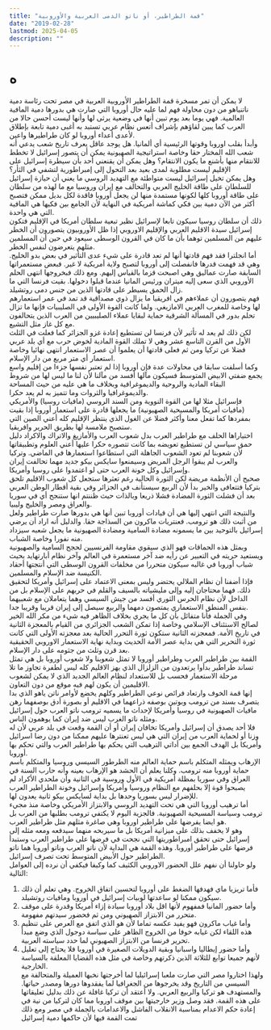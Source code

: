 ```yaml
---
title: "قمة الطراطير، أو ناتو الدمى العربية والأوروبية"
date: "2019-02-28"
lastmod: 2025-04-05
description: ""
---
```

# **ه**

لا يمكن أن تمر مسخرة قمة الطراطير الأوروبية العربية في مصر تحت رئاسة دمية ناتنياهو من دون محاولة فهم لما عليه حال أوروبا التي صارت هي بدورها دمية المافية العالمية. فهي يوما بعد يوم تبين أنها في وضعية يرثى لها وأنها ليست أحسن حالا من العرب كما يبين لقاؤهم بإشراف أتعس نظام عربي تستبد به أغبى دمية تابعة بإطلاق لأعدى أعداء أوروبا لو كان طراطيرها واعين.  
وأبدأ بقلب اوروبا وقوتها الرئيسية أي ألمانيا. هل يوجد عاقل يعرف تاريخ شعب يدعي أنه شعب الله المختار حقا وخاصة استراتيجية الصهيونية يمكن أن يتصور إسرائيل لا تخطط للانتقام منها بأشنع ما يكون الانتقام؟ وهل يمكن أن يقنعني أحد بأن سيطرة إسرائيل على الإقليم ليست مطلوبة لمدى بعيد بعد التحول إلى إمبراطورية لتشفي في الثأر؟  
وهل يمكن تخيل إسرائيل ليست متواطئة مع التهديد الروسي ما يعني أن حيازة إسرائيل للسلطان على طاقة الخليج العربي والتحالف مع إيران وروسيا مع ما لهذه من سلطان على طاقة أوروبا كلها لكونها مستمدة منها لن يجعل أوروبا فاقدة لكل بديل ممكن فتصبح أكثر من الآن دمية بين فكي كماشة أمريكية في النهاية لأن الجامع بين فكيها هي المافية التي هي واحدة.  
ذلك أن سلطان روسيا سيكون تابعا لإسرائيل نظير تبعية سلطان أمريكا في الإقليم فتكون إسرائيل سيدة الاقليم العربي والإقليم الاوروبي إذا ظل الأوروبيون يتصورون أن الخطر عليهم من المسلمين توهما بأن ما كان في القرون الوسطى سيعود في حين أن المسلمين مثلهم يتعرضون لنفس الخطر.  
أما انجلترا فقد فهم قادتها أنها لم تعد قادرة على شيء عدى التأثير في بعض بدو الخليج. وهي قد فهمت قدرها فانفصلت إلى أوروبا لتصبح ولاية أمريكية لا غير. فبعض مستعمراتها السابقة صارت عماليق وهي اصبحت قزما بالقياس إليهم. ومع ذلك فبخروجها انتهى الحلم الأوروبي الذي سعى إليه ميتران ورئيس المانيا عندما قبلوا دخولها. بقيت فرنسا التي ما زال الحمق يسيطر على قادتها الذين من جنس دمى روتشيلد.  
فهم يتصورون أن عملاءهم في افريقيا ما يزال ذوي مصداقية قد تمد في عمر استعمارهم لها وخاصة للمغرب العربي الامازيغي. ولما كانت القوة الأولى في الصليبيات فإنها ما تزال تحلم بدور في المسألة الشرقية حماية لبقايا عملاء الصليبيين من العرب الذين يتحالفون مع كل غاز مثل التشيع.  
لكن ذلك لم يعد له تأثير لأن فرنسا لن تستطيع إعادة غزو الجزائر كما فعلت في الثلث الأول من القرن التاسع عشر وهي لا تملك القوة المادية لخوض حرب مع أي بلد عربي فضلا عن تركيا ومن ثم فعلى قادتها أن يعلموا أن عصر الاستعمار انتهى نهائيا وخاصة استعمار أي متر مربع من دار الإسلام.  
وكما أسلفت سابقا في محاولات عدة فإن أوروبا إذا لم تعتبر نفسها جزءا من إقليم واسع يجمع ضفتي الابيض المتوسط فسيكون مآلها أفسد من مآلنا لأن لنا ما ليس لها من شروط البقاء المادية والروحية والديموغرافية وبخلاف ما هي عليه من حيث المساحة والديموغرافيا والثروات وما تتميز به لم يعد حكرا.  
فإسرائيل مثلا لها من القوة النووية ومن السند الروسي (مافيات روسيا) والأمريكي (مافيات أمريكا والمسيحية الصهيونية) ما يجعلها قادرة على استعمار أوروبا إذا بقيت بمفردها كما تفعل معنا وأكثر فضلا عن الغول الذي ينتظر الإقليم كله أعني الصين التي ستصبح ملامسة لها بطريق الحرير وافريقيا.  
اختياراها الحلف مع طراطير العرب بدل شعوب العرب والأمازيغ والاتراك والاكراد دليل حمق سياسي لن تستطيع تعويضه بما كانت تتصوره حكرا عليها أعني العلوم وتطبيقاتها لأن شعوبنا لم تعود الشعوب الجاهلة التي استطاعوا استعمارها في الماضي. وتركيا والعرب لم يبقوا الرجل المريض وسيمنعوا سايكس بيكو جديد مهما تحالفت إيران وإسرائيل وكل خونة العرب حتى لو اعتمدوا على روسيا وأمريكا.  
صحيح أن الأنظمة مريضة لكن الثورة الحالية رغم تعثرها ستجعل كل شعوب الاقليم تلحق بتركيا فتتعافى والخير بدأ لأن الربيع سيستأنف في الجزائر وفي بقية أقطار الوطن العربي بعد أن فشلت الثورة المضادة فشلا ذريعا وبالذات حيث ظننتم انها ستنجح أي في سوريا والعراق ومصر والخليج وليبيا.  
والنتيجة التي انتهي إليها هي أن قيادات أوروبا تبين أنها هي بدورها صارت طراطير ولعل من أثبت ذلك هو ترومب. فعنتريات ماكرون من السذاجة حقا. والدليل أنه اراد أن يرضي إسرائيل بالتوحيد بين ما يسمونه مضادة السامية ومضادة الصهيونية ما يجعل شعبه سيزداد منه نفورا وخاصة الشباب.  
وبمثل هذه الحماقات فهو الذي سيقوي مقاومة الفرنسيين لحجج السامية والصهيونية ويستعيد حريته في التعبير عن رأيه ضد آخر مستعمرة في العالم وآخر نظام أبارتهايد بحيث شباب أوروبا في غالبه سيكون متحررا من مخلفات القرون الوسطى التي أنتجتها أحقاد الكنيسة ضد الإسلام والمسلمين.  
فإذا أضفنا أن نظام الملالي يحتضر وليس بمعنى الاعتماد على إسرائيل وأمريكا لتحقيق ذلك. فهما محتاجان إليه وإلى مليشياته بالسيف والقلم في حربهم على الإسلام بل من الداخل لأن نظام الحرس الثوري أفسد من جيش السيسي وهما يتعاملان مع شعبيهما بنفس المنطق الاستعماري يمتصون دمهما والربيع سيصل إلى إيران قريبا وقريبا جدا.  
وفي الجملة فأنا متفائل بأن كل ما يجري بخلاف الظاهر فيه شيء من مكر الله الخير لصالح الاستئناف الإسلامي وخاصة إذا تمكن الشعب الجزائري من القيام بالمعجزة الثانية في تاريخ الأمة. فمعجزته الثانية ستكون ثورة التحرر الحالية بعد معجزته الأولى التي كانت ثورة التحرير التي هي بداية عصر الأمة الحديث وبداية نهاية الاستعمار الاوروبي الحقيقية بعد قرن وثلث من جثومه على دار الإسلام.  
القمة بين طراطير العرب وطراطير أوروبا لا تمثل شعوبنا ولا شعوب أوروبا بل هي تمثل تساند طراطير بدأوا يرتعدون من الزلزال الذي يهز الاقليم كله ليس لطفرة تجاوز ما تلا مرحلة الاستعمار فحسب بل للاستعداد لنظام العالم الجديد الذي لا يمكن لشعوب الاقليمين أن يكون لهم فيه موقع من دون التعاون.  
إنها قمة الخوف وارتعاد فرائص نوعي الطراطير وكلهم يخضع لأوامر ناتن ياهو الذي بدا يتصرف بسند من ترومب وبوتين بوصفه ذراعهما في الاقليم أو بصورة أدق بوصفهما رهن مافيات الصهيونية في روسيا وأمريكا لإحداث ما يسميه ترومب ناتو العرب حول إسرائيل ومثله ناتو الغرب ليس ضد إيران كما يوهمون الناس.  
فلا أحد يصدق أن إسرائيل وأمريكا تخافان إيران أو أن القمة وقعت في بلد عربي لأن له وزنا أو لحماية العرب من إيران التي هي ليس تعنترها عليهم ممكنا من دون رضا اسرائيل وأمريكا بل الهدف الجمع بين أداتي الترهيب التي يحكم بها طراطير العرب والتي تحكم بها أوروبا.   
الإرهاب ويمثله المتكلم باسم حماية العالم منه الطرطور السيسي وروسيا والمتكلم باسم حماية أوروبا منه ترومب. وكلنا يعلم أن الحشد هو الإرهاب بعينه وأنه حارب السنة في العراق وفي سوريا بمظلة أمريكية في الأول وروسية في الثانية وأن ملحدي الأكراد لم يصبحوا قوة إلا بحلفهم مع النظام وروسيا وأمريكا وإسرائيل وخونة الطراطير العرب للإضرار ليس بسوريا وحدها بل بداية لسايكس بيكو ثانية يعدون لها.  
أما ترهيب أوروبا التي هي تحت التهديد الروسي والابتزاز الأمريكي وخاصة منذ مجيء ترومب وسياسة المسيحية الصهيونية. فالجزية اليوم لا يكتفي ترومب بطلبها من العرب بل هو ايضا يفرضها على طراطير اوروبا وهي صاغرة مثلهم مثل طراطير العرب.  
وهو لا يخفف بذلك على ميزانية أمريكا بل ما سيربحه منهما سيدفعه ومعه مثله إلى إسرائيل حتى تحقق امبراطوريتها التي نجحت في فرضها على طراطير العرب وستبدأ فرضها على طراطير أوروبا. وهذه القمة هي البداية لأن ناتو العرب وناتو أوروبا هما ناتو الطراطير حول الأبيض المتوسط تحت تصرف إسرائيل.  
ولو حاولنا أن نفهم علل الحضور الاوروبي الكثيف كما وكيفا فيكفي أن نرده إلى العوامل التالية:   
1. فأما تريزيا ماي فهدفها الضغط على أوروبا لتحسين اتفاق الخروج. وهي تعلم أن ذلك سيكون ممكنا لو ساعدتها لوبيات إسرائيل في أوروبا ومافيات روتشيلد.  
2. وأما حضور المانيا فمفهوم لأنها اقل بلاد أوروبا سيادة إزاء أمريكا وقدرة على موقف متحرر من الابتزاز الصهيوني ومن ثم فحضور سيدتهم مفهومة.  
3. وأما غياب ماكرون فهو يفيد عكسه تماما لأن هو الذي اتفق مع العرص على تنظيم هذه اللقاء لكن غيابه خوفا من الخروج الظاهر على سياسة دوجول الذي وضع مبدأ تحرير فرنسا من الابتزاز الصهيوني لما حدد سياسته العربية.  
4. وأما حضور إيطاليا واسبانيا وبقية الدويلات الصغيرة في أوروبا فلا يحتاج إلى تعليل لأنهم جميعا توابع للثلاثة الذين ذكرتهم وخاصة في مثل هذه القضايا المعلقة بالسياسة الخارجية.  
ولهذا اختاروا مصر التي صارت ملعبا إسرائيليا لما أخرجتها نخبها العميلة والمتحالفة مع السيسي من التاريخ وقد يخرجوها من الجغرافيا لما يفقدوها دورها ومصدر حياتها. والمستهدف هو تركيا والربيع العربي. ولا أعتقد أن تركيا غافلة عن ذلك بدليل تعليقاتها على هذه القمة. فقد وصل وزير خارجيتها بين موقف اوروبا مما كان لتركيا من نية في إعادة حكم الاعدام بمناسبة الانقلاب الفاشل والاعدامات بالجملة في مصر ومع ذلك تمت القمة فيها لأن حاكمها دمية إسرائيل

###
